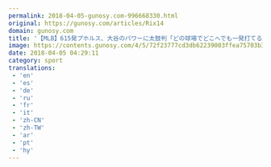 ```yaml
---
permalink: 2018-04-05-gunosy.com-996668330.html
original: https://gunosy.com/articles/Rix14
domain: gunosy.com
title: '【MLB】615発プホルス、大谷のパワーに太鼓判「どの球場でどこへでも一発打てる」（フルカウント） - グノシー'
image: https://contents.gunosy.com/4/5/72f23777cd3db62239003ffea75703b3_content.jpg
date: 2018-04-05 04:29:11
category: sport
translations: 
 - 'en'
 - 'es'
 - 'de'
 - 'ru'
 - 'fr'
 - 'it'
 - 'zh-CN'
 - 'zh-TW'
 - 'ar'
 - 'pt'
 - 'hy'
---
```


